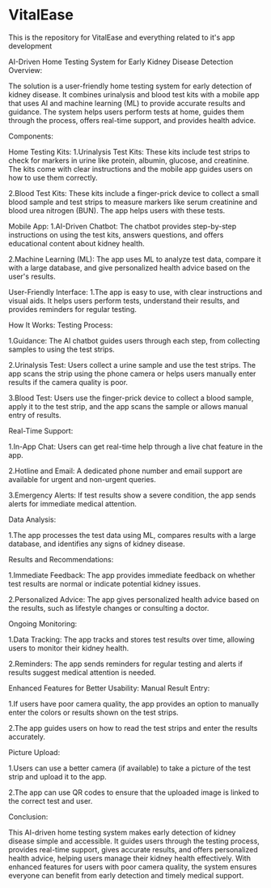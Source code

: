 # VitalEase
This is the repository for VitalEase and everything related to it's app development 


AI-Driven Home Testing System for Early Kidney Disease Detection
Overview:

The solution is a user-friendly home testing system for early detection of kidney disease. It combines urinalysis and blood test kits with a mobile app that uses AI and machine learning (ML) to provide accurate results and guidance. The system helps users perform tests at home, guides them through the process, offers real-time support, and provides health advice.

Components:

Home Testing Kits:
1.Urinalysis Test Kits: These kits include test strips to check for markers in urine like protein, albumin, glucose, and creatinine. The kits come with clear instructions and the mobile app guides users on how to use them correctly.

2.Blood Test Kits: These kits include a finger-prick device to collect a small blood sample and test strips to measure markers like serum creatinine and blood urea nitrogen (BUN). The app helps users with these tests.

Mobile App:
1.AI-Driven Chatbot: The chatbot provides step-by-step instructions on using the test kits, answers questions, and offers educational content about kidney health.

2.Machine Learning (ML): The app uses ML to analyze test data, compare it with a large database, and give personalized health advice based on the user's results.

User-Friendly Interface:
1.The app is easy to use, with clear instructions and visual aids. It helps users perform tests, understand their results, and provides reminders for regular testing.

How It Works:
Testing Process:

1.Guidance: The AI chatbot guides users through each step, from collecting samples to using the test strips.

2.Urinalysis Test: Users collect a urine sample and use the test strips. The app scans the strip using the phone camera or helps users manually enter results if the camera quality is poor.

3.Blood Test: Users use the finger-prick device to collect a blood sample, apply it to the test strip, and the app scans the sample or allows manual entry of results.

Real-Time Support:

1.In-App Chat: Users can get real-time help through a live chat feature in the app.

2.Hotline and Email: A dedicated phone number and email support are available for urgent and non-urgent queries.

3.Emergency Alerts: If test results show a severe condition, the app sends alerts for immediate medical attention.

Data Analysis:

1.The app processes the test data using ML, compares results with a large database, and identifies any signs of kidney disease.

Results and Recommendations:

1.Immediate Feedback: The app provides immediate feedback on whether test results are normal or indicate potential kidney issues.

2.Personalized Advice: The app gives personalized health advice based on the results, such as lifestyle changes or consulting a doctor.

Ongoing Monitoring:

1.Data Tracking: The app tracks and stores test results over time, allowing users to monitor their kidney health.

2.Reminders: The app sends reminders for regular testing and alerts if results suggest medical attention is needed.

Enhanced Features for Better Usability:
Manual Result Entry:

1.If users have poor camera quality, the app provides an option to manually enter the colors or results shown on the test strips.

2.The app guides users on how to read the test strips and enter the results accurately.

Picture Upload:

1.Users can use a better camera (if available) to take a picture of the test strip and upload it to the app.

2.The app can use QR codes to ensure that the uploaded image is linked to the correct test and user.

Conclusion:

This AI-driven home testing system makes early detection of kidney disease simple and accessible. It guides users through the testing process, provides real-time support, gives accurate results, and offers personalized health advice, helping users manage their kidney health effectively. With enhanced features for users with poor camera quality, the system ensures everyone can benefit from early detection and timely medical support.

